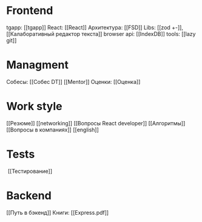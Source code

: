 # Frontend
 tgapp: [[tgapp]]
 React: [[React]]
 Архитектура: [[FSD]]
 Libs:  [[zod +-]], [[Калаборативный редактор текста]]
 browser api: [[IndexDB]]
 tools: [[lazy git]]
# Managment
Собесы: [[Собес DT]]
[[Mentor]]
Оценки: [[Оценка]]
# Work style
 [[Резюме]]
[[networking]]
[[Вопросы React developer]]
[[Алгоритмы]]
[[Вопросы в компаниях]]
[[english]]
# Tests
 [[Тестирование]]
# Backend
[[Путь в бэкенд]]
Книги: [[Express.pdf]]
